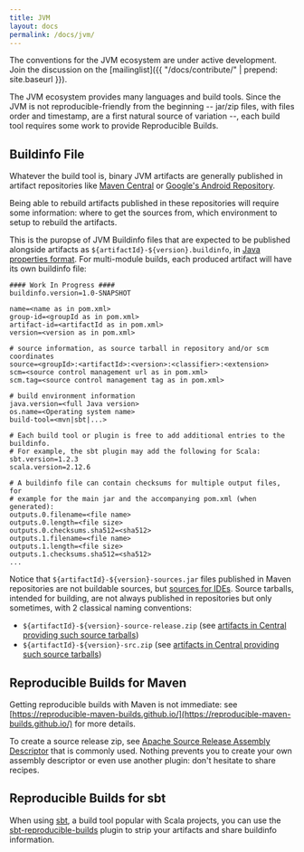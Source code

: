 ```yaml
---
title: JVM
layout: docs
permalink: /docs/jvm/
---
```


The conventions for the JVM ecosystem are under active development.
Join the discussion on the
[mailinglist]({{ "/docs/contribute/" | prepend: site.baseurl }}).

The JVM ecosystem provides many languages and build tools.
Since the JVM is not reproducible-friendly from the beginning
-- jar/zip files, with files order and timestamp, are a first natural source of variation --,
each build tool requires some work to provide Reproducible Builds.

Buildinfo File
--------------

Whatever the build tool is, binary JVM artifacts are generally published in artifact repositories
like [Maven Central](https://search.maven.org/) or [Google's Android Repository](https://dl.google.com/dl/android/maven2/index.html).

Being able to rebuild artifacts published in these repositories will require some information: where to get the sources from,
which environment to setup to rebuild the artifacts.

This is the puropse of JVM Buildinfo files that are expected to be published alongside artifacts
as `${artifactId}-${version}.buildinfo`, in
[Java properties format](https://en.wikipedia.org/wiki/.properties).
For multi-module builds, each produced artifact will have its
own buildinfo file:


```
#### Work In Progress ####
buildinfo.version=1.0-SNAPSHOT

name=<name as in pom.xml>
group-id=<groupId as in pom.xml>
artifact-id=<artifactId as in pom.xml>
version=<version as in pom.xml>

# source information, as source tarball in repository and/or scm coordinates
source=<groupId>:<artifactId>:<version>:<classifier>:<extension>
scm=<source control management url as in pom.xml>
scm.tag=<source control management tag as in pom.xml>

# build environment information
java.version=<full Java version>
os.name=<Operating system name>
build-tool=<mvn|sbt|...>

# Each build tool or plugin is free to add additional entries to the buildinfo.
# For example, the sbt plugin may add the following for Scala:
sbt.version=1.2.3
scala.version=2.12.6

# A buildinfo file can contain checksums for multiple output files, for
# example for the main jar and the accompanying pom.xml (when generated):
outputs.0.filename=<file name>
outputs.0.length=<file size>
outputs.0.checksums.sha512=<sha512>
outputs.1.filename=<file name>
outputs.1.length=<file size>
outputs.1.checksums.sha512=<sha512>
...
```

Notice that `${artifactId}-${version}-sources.jar` files published in Maven repositories are not buildable sources, but [sources for IDEs](https://central.sonatype.org/pages/requirements.html#supply-javadoc-and-sources).
Source tarballs, intended for building, are not always published in repositories but only sometimes, with 2 classical naming conventions:
- `${artifactId}-${version}-source-release.zip` (see [artifacts in Central providing such source tarballs](https://search.maven.org/search?q=l:source-release))
- `${artifactId}-${version}-src.zip` (see [artifacts in Central providing such source tarballs](https://search.maven.org/search?q=l:src))

Reproducible Builds for Maven
-----------------------------

Getting reproducible builds with Maven is not immediate: see [https://reproducible-maven-builds.github.io/](https://reproducible-maven-builds.github.io/)
for more details.

To create a source release zip, see [Apache Source Release Assembly Descriptor](https://maven.apache.org/apache-resource-bundles/)
that is commonly used. Nothing prevents you to create your own assembly descriptor or even use another plugin: don't hesitate to share recipes.

Reproducible Builds for sbt
---------------------------

When using [sbt](https://www.scala-sbt.org/), a build tool popular with Scala
projects, you can use the
[sbt-reproducible-builds](https://github.com/raboof/sbt-reproducible-builds)
plugin to strip your artifacts and share buildinfo information.
